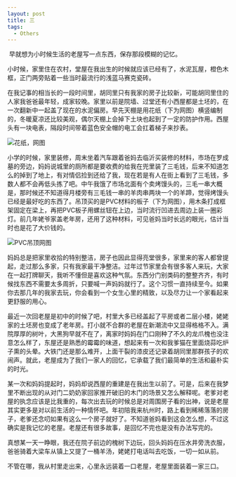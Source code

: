 ```yaml
---
layout: post
title: 三
tags:
  - Others
---
```

​	早就想为小时候生活的老屋写一点东西，保存那段模糊的记忆。

​	小时候，家里住在农村，堂屋在我出生的时候就应该已经有了，水泥瓦屋，橙色木框，正门两旁贴着一些当时最流行的浅蓝马赛克瓷砖。

​	在我记事的相当长的一段时间里，胡同里只有我家的房子比较新，可能胡同里住的人家我爸爸最年轻，成家较晚。家里以前是院墙、过堂还有小西屋都是土坯的，在一次翻新中一起盖了现在的水泥偏房。早先天棚是用花纸（下为网图）横竖编制的，冬暖夏凉还比较美观，偶尔天棚上会掉下土块也起到了一定的防护作用。西屋头有一块电表，隔段时间带着蓝色安全帽的电工会扛着梯子来抄表。

![花纸，网图](http://p9.pccoo.cn/weixin/20161224/2016122418272448358560_640_512.jpg)

​	小学的时候，家里装修，周末坐着汽车跟着爸妈去临沂买装修的材料，市场在罗成墓的旁边，妈妈说城里的厕所都是要收费的给我在兜里装了三毛钱，后来不知道怎么的掉到了地上，有对情侣捡到还给了我，现在若是有人在街上看到了三毛钱，多数人都不会再低头拣了吧。中午我饿了市场北面有个卖烤馒头的，三毛一串大概是，那时候还不知道得月楼旁有三毛钱一串的羊肉串两块一个的羊蹄，觉得烤馒头已经是最好吃的东西了。吊顶买的是PVC材料的板子（下为网图），用木条打成框架固定在梁上，再把PVC板子用螺丝钮在上边，当时流行凹进去周边上装一圈彩灯。前几年姥爷家盖老年房，还用了这种材料，可见爸妈当时长远的眼光，估计当时也是花了大价钱的。

![PVC吊顶网图](https://timgsa.baidu.com/timg?image&quality=80&size=b9999_10000&sec=1540033919369&di=21334c3fc462c03425ccce085c10b734&imgtype=0&src=http%3A%2F%2Fpic.zuojiaju.com%2Fforum%2F201201%2F16%2F204713l5wy0ch7wlxyckcy.jpg)

​	妈妈总是把家里收拾的特别整洁，房子也因此显得亮堂很多，家里来的客人都曾提起，走过那么多家，只有我家最干净整洁。过年过节家里会有很多客人来玩，大家在一起打牌聊天，我听不懂但是喜欢这种气氛。东西分门别类码的整整齐齐，有时候找东西不需要太多周折，只要喊一声妈妈就行了。这个习惯一直持续至今。如果你去那几年的我家去玩，你会看到一个女生心里的精致，以及尽力让一个家看起来更舒服的用心。

​	最近一次回老屋是初中的时候了吧，村里大多已经盖起了平房或者二层小楼，姥姥家的土坯房也变成了老年房。打小就不合群的老屋在新潮流中又显得格格不入。满院厚厚的树叶，大黑狗早就不在了，离家时妈妈在门口刚种了不久的龙爪槐也没注意怎么样了，东屋还是熟悉的霉霉的味道，想起来有一次和我爹猫在里面烧蒜吃炉子熏的头晕。大铁门还是那么难开，上面干裂的漆皮还记录着胡同里那群孩子的欢闹声。就此，老屋成为了我们一家人的回忆，它承载了我们最简单的生活和最朴实的时光。

​	某一次和妈妈提起时，妈妈却说西屋的重建是在我出生以前了。可是，后来在我梦里不断出现的从对门二奶奶家回家推开破旧的木门的场景又怎么解释呢。老爹对老屋的执念应该是比我重的，每次出去玩的时候总是对周围房子看的出神，说是老屋其实更多是对以前生活的一种情怀吧。年初陪我来杭州时，路上看到稀稀落落的房子，老爹还念叨如果有这么一个房子就好了。不知道爸妈看到这会怎么想，不过这确实是我记忆的老屋。老屋还有很多故事，是回忆不完也是没有办法写完的。

​	真想某一天一睁眼，我还在院子前边的槐树下边玩，回头妈妈在压水井旁洗衣服，爸爸骑着大梁车从镇上又提了一桶羊汤，姥姥打电话叫去吃饭，一切一如从前。

​	不管在哪，我从村里走出来，心里永远装着一口老屋，老屋里面装着一家三口。

